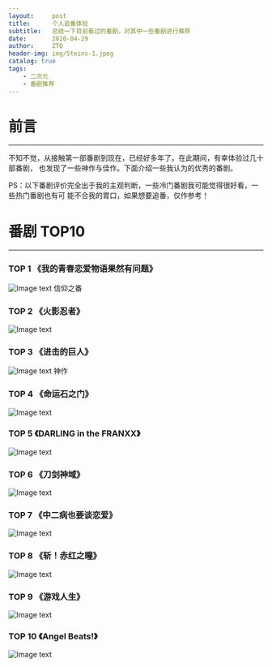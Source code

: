 ```yaml
---
layout:     post
title:      个人追番体验
subtitle:   总结一下目前看过的番剧，对其中一些番剧进行推荐
date:       2020-04-29
author:     ZTQ
header-img: img/Steins-1.jpeg
catalog: true
tags:
    - 二次元
    - 番剧推荐
---
```

# 前言
---

   不知不觉，从接触第一部番剧到现在，已经好多年了。在此期间，有幸体验过几十部番剧，
   也发现了一些神作与佳作。下面介绍一些我认为的优秀的番剧。
   
   PS：以下番剧评价完全出于我的主观判断，一些冷门番剧我可能觉得很好看，一些热门番剧也有可
    能不合我的胃口，如果想要追番，仅作参考！
   
# 番剧 TOP10
---

### TOP 1 《我的青春恋爱物语果然有问题》

![Image text](https://timgsa.baidu.com/timg?image&quality=80&size=b9999_10000&sec=1588162874737&di=0c999c52e6a930897991ee9ccce32365&imgtype=0&src=http%3A%2F%2Fhbimg.b0.upaiyun.com%2F810aec44e6e4c90cac998060b7f596180edc3caf1a10c4-dul6UV_fw658)
   信仰之番
    
### TOP 2 《火影忍者》
![Image text](https://timgsa.baidu.com/timg?image&quality=80&size=b9999_10000&sec=1588163010025&di=8aeb48e8661601d8176b6d9996eaabb1&imgtype=0&src=http%3A%2F%2Fb-ssl.duitang.com%2Fuploads%2Fitem%2F201806%2F30%2F20180630091310_grxds.jpg)
   
### TOP 3 《进击的巨人》
![Image text](https://timgsa.baidu.com/timg?image&quality=80&size=b9999_10000&sec=1588163122226&di=7bb964bb22c51d8cbe6f1d7c92fa7d1e&imgtype=0&src=http%3A%2F%2Fd.ifengimg.com%2Fw600%2Fp0.ifengimg.com%2Fpmop%2F2018%2F0715%2FB167C0535201D40BBBF8F0F2C39DF8F0A7E01A20_size107_w640_h879.jpeg)
   神作

### TOP 4 《命运石之门》
    
![Image text](https://timgsa.baidu.com/timg?image&quality=80&size=b9999_10000&sec=1588163152672&di=80b6f13baebbff7319577d05f6c59688&imgtype=0&src=http%3A%2F%2F5b0988e595225.cdn.sohucs.com%2Fimages%2F20181018%2F7da3724d97884623a153484aee985f5f.jpeg)

### TOP 5 《DARLING in the FRANXX》

![Image text](https://timgsa.baidu.com/timg?image&quality=80&size=b9999_10000&sec=1588163201887&di=b4476c8418e0c1331a2bd5e2cb3ba86a&imgtype=0&src=http%3A%2F%2Fimgs.aixifan.com%2Fo_1c734m2lq19791hnm1pps101audp1a.jpg)

### TOP 6 《刀剑神域》
   
![Image text](https://ss1.bdstatic.com/70cFvXSh_Q1YnxGkpoWK1HF6hhy/it/u=3890682960,3435244145&fm=26&gp=0.jpg)
   
### TOP 7 《中二病也要谈恋爱》

![Image text](https://timgsa.baidu.com/timg?image&quality=80&size=b9999_10000&sec=1588163266919&di=459c8a9ce9062d3820fb13279422e34b&imgtype=0&src=http%3A%2F%2Fhbimg.b0.upaiyun.com%2F8b7f72c5eb5a0da1d409e06f340722980a9b917937249-6qeL4o_fw658)


### TOP 8 《斩！赤红之瞳》
![Image text](https://ss3.bdstatic.com/70cFv8Sh_Q1YnxGkpoWK1HF6hhy/it/u=4189615162,2432520057&fm=26&gp=0.jpg)


### TOP 9 《游戏人生》
![Image text](https://timgsa.baidu.com/timg?image&quality=80&size=b9999_10000&sec=1588163356496&di=aaa8258d6b077eb4f4282fe6c34e9a9e&imgtype=0&src=http%3A%2F%2Fgss0.baidu.com%2F-vo3dSag_xI4khGko9WTAnF6hhy%2Fzhidao%2Fpic%2Fitem%2F3812b31bb051f8192b666722d7b44aed2e73e713.jpg)


### TOP 10 《Angel Beats!》
![Image text](https://timgsa.baidu.com/timg?image&quality=80&size=b9999_10000&sec=1588163382309&di=ef90cfa3c7940094fb43e15425a8ec4e&imgtype=0&src=http%3A%2F%2Fgss0.baidu.com%2F-vo3dSag_xI4khGko9WTAnF6hhy%2Fzhidao%2Fpic%2Fitem%2Fd1160924ab18972bb1224c99e4cd7b899e510a4c.jpg)


    